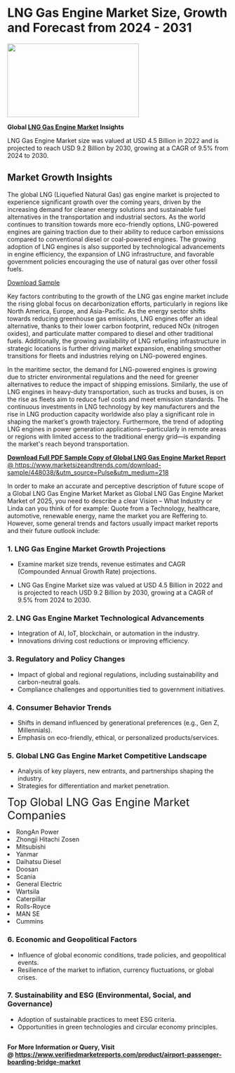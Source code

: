 <H1>LNG Gas Engine Market Size, Growth and Forecast from 2024 - 2031</H1><img class="aligncenter size-medium wp-image-584254" src="https://thirdeyenews.in/wp-content/uploads/2024/09/Global-Market-Research-300x168.jpeg" alt="" width="300" height="168" /><p><strong>Global&nbsp;<a href="https://www.marketsizeandtrends.com/download-sample/448038/&amp;utm_source=Pulse&amp;utm_medium=218">LNG Gas Engine Market</a> Insights</strong></p><p>LNG Gas Engine Market size was valued at USD 4.5 Billion in 2022 and is projected to reach USD 9.2 Billion by 2030, growing at a CAGR of 9.5% from 2024 to 2030.</p><p><h2>Market Growth Insights</h2> <p>The global LNG (Liquefied Natural Gas) gas engine market is projected to experience significant growth over the coming years, driven by the increasing demand for cleaner energy solutions and sustainable fuel alternatives in the transportation and industrial sectors. As the world continues to transition towards more eco-friendly options, LNG-powered engines are gaining traction due to their ability to reduce carbon emissions compared to conventional diesel or coal-powered engines. The growing adoption of LNG engines is also supported by technological advancements in engine efficiency, the expansion of LNG infrastructure, and favorable government policies encouraging the use of natural gas over other fossil fuels.</p> <p><a href="#">Download Sample</a></p> <p>Key factors contributing to the growth of the LNG gas engine market include the rising global focus on decarbonization efforts, particularly in regions like North America, Europe, and Asia-Pacific. As the energy sector shifts towards reducing greenhouse gas emissions, LNG engines offer an ideal alternative, thanks to their lower carbon footprint, reduced NOx (nitrogen oxides), and particulate matter compared to diesel and other traditional fuels. Additionally, the growing availability of LNG refueling infrastructure in strategic locations is further driving market expansion, enabling smoother transitions for fleets and industries relying on LNG-powered engines.</p> <p>In the maritime sector, the demand for LNG-powered engines is growing due to stricter environmental regulations and the need for greener alternatives to reduce the impact of shipping emissions. Similarly, the use of LNG engines in heavy-duty transportation, such as trucks and buses, is on the rise as fleets aim to reduce fuel costs and meet emission standards. The continuous investments in LNG technology by key manufacturers and the rise in LNG production capacity worldwide also play a significant role in shaping the market's growth trajectory. Furthermore, the trend of adopting LNG engines in power generation applications—particularly in remote areas or regions with limited access to the traditional energy grid—is expanding the market's reach beyond transportation. <p><a href="#"></p><p><span class=""><strong>Download Full PDF Sample Copy of Global LNG Gas Engine Market Report</strong> @ <a href="https://www.marketsizeandtrends.com/download-sample/448038/&amp;utm_source=Pulse&amp;utm_medium=218" target="_blank">https://www.marketsizeandtrends.com/download-sample/448038/&amp;utm_source=Pulse&amp;utm_medium=218</a></span></p><p>In order to make an accurate and perceptive description of future scope of a Global&nbsp;LNG Gas Engine Market Market as Global&nbsp;LNG Gas Engine Market Market of 2025, you need to describe a clear Vision &ndash; What Industry or Linda can you think of for example: Quote from a Technology, healthcare, automotive, renewable energy, name the market you are Reffering to. However, some general trends and factors usually impact market reports and their future outlook include:</p><h3>1.&nbsp;<strong>LNG Gas Engine Market Growth Projections</strong></h3><ul><li>Examine market size trends, revenue estimates and CAGR (Compounded Annual Growth Rate) projections.</li><li><p>LNG Gas Engine Market size was valued at USD 4.5 Billion in 2022 and is projected to reach USD 9.2 Billion by 2030, growing at a CAGR of 9.5% from 2024 to 2030.</p></li></ul><h3>2.&nbsp;<strong>LNG Gas Engine Market Technological Advancements</strong></h3><ul><li>Integration of AI, IoT, blockchain, or automation in the industry.</li><li>Innovations driving cost reductions or improving efficiency.</li></ul><h3>3.&nbsp;<strong>Regulatory and Policy Changes</strong></h3><ul><li>Impact of global and regional regulations, including sustainability and carbon-neutral goals.</li><li>Compliance challenges and opportunities tied to government initiatives.</li></ul><h3>4.&nbsp;<strong>Consumer Behavior Trends</strong></h3><ul><li>Shifts in demand influenced by generational preferences (e.g., Gen Z, Millennials).</li><li>Emphasis on eco-friendly, ethical, or personalized products/services.</li></ul><h3>5.&nbsp;<strong>Global LNG Gas Engine Market Competitive Landscape</strong></h3><ul><li>Analysis of key players, new entrants, and partnerships shaping the industry.</li><li>Strategies for differentiation and market penetration.</li></ul><p data-pm-slice="1 1 []"><span style="color: inherit; font-family: inherit; font-size: 25px;">Top Global LNG Gas Engine Market Companies</span></p><div class="" data-test-id=""><p><li>RongAn Power</li><li> Zhongji Hitachi Zosen</li><li> Mitsubishi</li><li> Yanmar</li><li> Daihatsu Diesel</li><li> Doosan</li><li> Scania</li><li> General Electric</li><li> Wartsila</li><li> Caterpillar</li><li> Rolls-Royce</li><li> MAN SE</li><li> Cummins</li></p></div><h3>6.&nbsp;<strong>Economic and Geopolitical Factors</strong></h3><ul><li>Influence of global economic conditions, trade policies, and geopolitical events.</li><li>Resilience of the market to inflation, currency fluctuations, or global crises.</li></ul><h3>7.&nbsp;<strong>Sustainability and ESG (Environmental, Social, and Governance)</strong></h3><ul><li>Adoption of sustainable practices to meet ESG criteria.</li><li>Opportunities in green technologies and circular economy principles.</li></ul><h2><strong style="font-size: 14px;">For More Information or Query, Visit @&nbsp;</strong><a style="background-color: #ffffff; font-size: 14px;" href="https://www.marketsizeandtrends.com/report/lng-gas-engine-market/" target="_blank">https://www.verifiedmarketreports.com/product/airport-passenger-boarding-bridge-market</a></h2>
